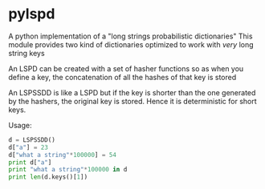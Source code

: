# pylspd
A python implementation of a "long strings probabilistic dictionaries"
This module provides two kind of dictionaries optimized to work with *very* long string keys

An LSPD can be created with a set of hasher functions so as when you define a key, the concatenation of all the hashes of that key is stored

An LSPSSDD is like a LSPD but if the key is shorter than the one generated by the hashers, the original key is stored. Hence it is deterministic for short keys.

Usage:

```python
d = LSPSSDD()
d["a"] = 23
d["what a string"*100000] = 54
print d["a"]
print "what a string"*100000 in d
print len(d.keys()[1])
```
